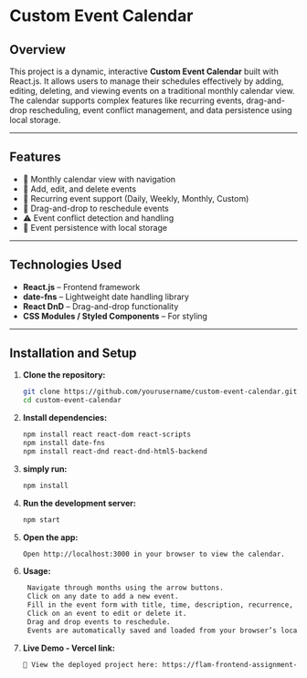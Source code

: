 # Custom Event Calendar

## Overview
This project is a dynamic, interactive **Custom Event Calendar** built with React.js. It allows users to manage their schedules effectively by adding, editing, deleting, and viewing events on a traditional monthly calendar view. The calendar supports complex features like recurring events, drag-and-drop rescheduling, event conflict management, and data persistence using local storage.

---

## Features

- 📅 Monthly calendar view with navigation
- 📝 Add, edit, and delete events
- 🔁 Recurring event support (Daily, Weekly, Monthly, Custom)
- 🧲 Drag-and-drop to reschedule events
- ⚠️ Event conflict detection and handling
- 💾 Event persistence with local storage

---

## Technologies Used

- **React.js** – Frontend framework
- **date-fns** – Lightweight date handling library
- **React DnD** – Drag-and-drop functionality
- **CSS Modules / Styled Components** – For styling

---

## Installation and Setup

1. **Clone the repository:**

   ```bash
   git clone https://github.com/yourusername/custom-event-calendar.git
   cd custom-event-calendar
2. **Install dependencies:**
   ```bash
   npm install react react-dom react-scripts
   npm install date-fns
   npm install react-dnd react-dnd-html5-backend

3. **simply run:**
   ```bash
   npm install
4. **Run the development server:**
   ```bash
   npm start
5. **Open the app:**
   ```bash
   Open http://localhost:3000 in your browser to view the calendar.
6. **Usage:**
   ```bash
    Navigate through months using the arrow buttons.
    Click on any date to add a new event.
    Fill in the event form with title, time, description, recurrence, and optional color.
    Click on an event to edit or delete it.
    Drag and drop events to reschedule.
    Events are automatically saved and loaded from your browser’s local storage.
7. **Live Demo - Vercel link:**
   ```bash
   🔗 View the deployed project here: https://flam-frontend-assignment-theta.vercel.app/

